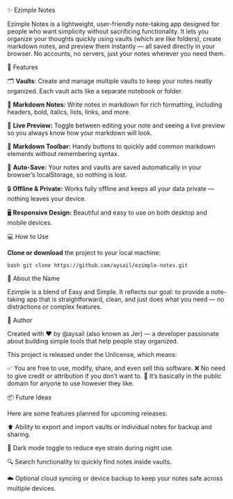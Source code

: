 ✨ Ezimple Notes

Ezimple Notes is a lightweight, 
user-friendly note-taking app designed for people who want simplicity without sacrificing functionality. 
It lets you organize your thoughts quickly using vaults (which are like folders), create markdown notes, and preview them instantly — 
all saved directly in your browser. No accounts, no servers, just your notes wherever you need them.



🚀 Features

🗂 **Vaults**: Create and manage multiple vaults to keep your notes neatly organized. Each vault acts like a separate notebook or folder.

📝 **Markdown Notes:** Write notes in markdown for rich formatting, including headers, bold, italics, lists, links, and more.

👀 **Live Preview:** Toggle between editing your note and seeing a live preview so you always know how your markdown will look.

🧰 **Markdown Toolbar:** Handy buttons to quickly add common markdown elements without remembering syntax.

💾 **Auto-Save:** Your notes and vaults are saved automatically in your browser’s localStorage, so nothing is lost.

🔒 **Offline & Private:** Works fully offline and keeps all your data private — nothing leaves your device.

🖥️ **Responsive Design:** Beautiful and easy to use on both desktop and mobile devices.


💻 How to Use

**Clone or download** the project to your local machine:

```bash git clone https://github.com/aysail/ezimple-notes.git ```

🧠 About the Name

Ezimple is a blend of Easy and Simple. It reflects our goal: to provide a note-taking app that is straightforward, clean, 
and just does what you need — no distractions or complex features.

👤 Author

Created with ❤️ by @aysail (also known as Jer) — a developer passionate about building simple tools 
that help people stay organized.

This project is released under the Unlicense, which means:

✅ You are free to use, modify, share, and even sell this software.
❌ No need to give credit or attribution if you don’t want to.
🤝 It’s basically in the public domain for anyone to use however they like.


📦 Future Ideas

Here are some features planned for upcoming releases:

⬆️ Ability to export and import vaults or individual notes for backup and sharing.

🎨 Dark mode toggle to reduce eye strain during night use.

🔍 Search functionality to quickly find notes inside vaults.

☁️ Optional cloud syncing or device backup to keep your notes safe across multiple devices.
